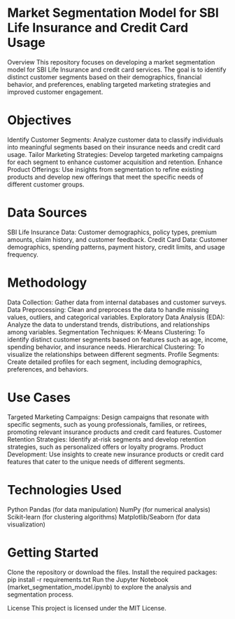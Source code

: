 # Market Segmentation Model for SBI Life Insurance and Credit Card Usage
Overview
This repository focuses on developing a market segmentation model for SBI Life Insurance and credit card services. The goal is to identify distinct customer segments based on their demographics, financial behavior, and preferences, enabling targeted marketing strategies and improved customer engagement.

# Objectives
Identify Customer Segments: Analyze customer data to classify individuals into meaningful segments based on their insurance needs and credit card usage.
Tailor Marketing Strategies: Develop targeted marketing campaigns for each segment to enhance customer acquisition and retention.
Enhance Product Offerings: Use insights from segmentation to refine existing products and develop new offerings that meet the specific needs of different customer groups.
# Data Sources
SBI Life Insurance Data: Customer demographics, policy types, premium amounts, claim history, and customer feedback.
Credit Card Data: Customer demographics, spending patterns, payment history, credit limits, and usage frequency.
# Methodology
Data Collection: Gather data from internal databases and customer surveys.
Data Preprocessing: Clean and preprocess the data to handle missing values, outliers, and categorical variables.
Exploratory Data Analysis (EDA): Analyze the data to understand trends, distributions, and relationships among variables.
Segmentation Techniques:
K-Means Clustering: To identify distinct customer segments based on features such as age, income, spending behavior, and insurance needs.
Hierarchical Clustering: To visualize the relationships between different segments.
Profile Segments: Create detailed profiles for each segment, including demographics, preferences, and behaviors.
# Use Cases
Targeted Marketing Campaigns: Design campaigns that resonate with specific segments, such as young professionals, families, or retirees, promoting relevant insurance products and credit card features.
Customer Retention Strategies: Identify at-risk segments and develop retention strategies, such as personalized offers or loyalty programs.
Product Development: Use insights to create new insurance products or credit card features that cater to the unique needs of different segments.
# Technologies Used
Python
Pandas (for data manipulation)
NumPy (for numerical analysis)
Scikit-learn (for clustering algorithms)
Matplotlib/Seaborn (for data visualization)
# Getting Started
Clone the repository or download the files.
Install the required packages: pip install -r requirements.txt
Run the Jupyter Notebook (market_segmentation_model.ipynb) to explore the analysis and segmentation process.

License
This project is licensed under the MIT License.
